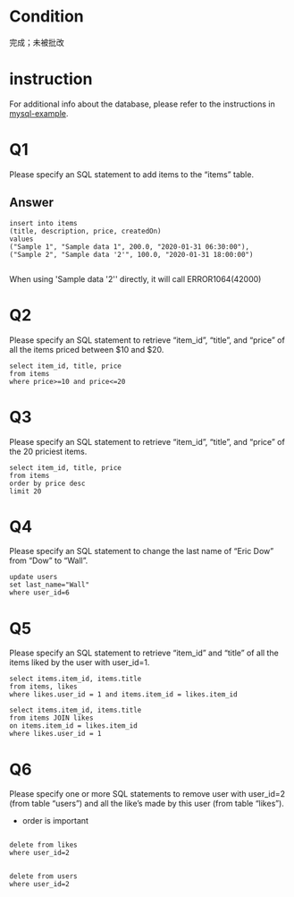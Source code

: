 # Condition

完成；未被批改


# instruction

For additional info about the database, please refer to the instructions in [mysql-example](./mysql-example).

# Q1

Please specify an SQL statement to add items to the “items” table.

## Answer
```
insert into items
(title, description, price, createdOn)
values
("Sample 1", "Sample data 1", 200.0, "2020-01-31 06:30:00"),
("Sample 2", "Sample data '2'", 100.0, "2020-01-31 18:00:00")


```
When using 'Sample data '2'' directly, it will call ERROR1064(42000)

# Q2

Please specify an SQL statement to retrieve “item_id”, “title”, and “price” of all the items priced between $10 and $20.


```
select item_id, title, price
from items
where price>=10 and price<=20

```

# Q3
Please specify an SQL statement to retrieve “item_id”, “title”, and “price” of the 20 priciest items.

```
select item_id, title, price
from items
order by price desc
limit 20

```

# Q4

Please specify an SQL statement to change the last name of “Eric Dow” from “Dow” to “Wall”.

```
update users
set last_name="Wall"
where user_id=6
```

# Q5

Please specify an SQL statement to retrieve “item_id” and “title” of all the items liked by the user with user_id=1.

```
select items.item_id, items.title
from items, likes
where likes.user_id = 1 and items.item_id = likes.item_id
```

```
select items.item_id, items.title
from items JOIN likes
on items.item_id = likes.item_id
where likes.user_id = 1

```

# Q6
Please specify one or more SQL statements to remove user with user_id=2 (from table “users”) and all the like’s made by this user (from table “likes”).


* order is important

```

delete from likes
where user_id=2


delete from users
where user_id=2

```